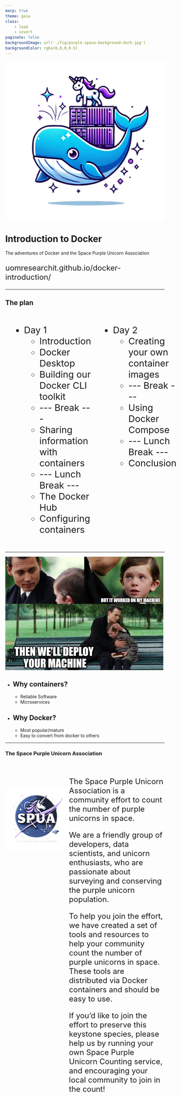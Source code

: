 ```yaml
---
marp: true
theme: gaia
class:
    - lead
    - invert
paginate: false
backgroundImage: url('./fig/purple-space-background-dark.jpg')
backgroundColor: rgba(0,0,0,0.5)
---
```


![bg left:35% w:120%](./fig/docker-SPU.png)

# **Introduction to Docker**

The adventures of Docker and the
Space Purple Unicorn Association


<p style="font-size: 1.5rem;">uomresearchit.github.io/docker-introduction/</p>

---

## The plan

<div style="display: flex; font-size: 1.8rem;">

<div style="flex: 1; padding: 10px;">

* Day 1
    - Introduction
    - Docker Desktop
    - Building our Docker CLI toolkit
    - --- Break ---
    - Sharing information with containers
    - --- Lunch Break ---
    - The Docker Hub
    - Configuring containers

</div>

<div style="flex: 1; padding: 10px;">

* Day 2
  - Creating your own container images
  - --- Break ---
  - Using Docker Compose
  - --- Lunch Break ---
  - Conclusion

</div>

</div>

---

![bg right:50% w:90%](./fig/ship.png)

* ## Why containers?
  * Reliable Software
  * Microservices

* ## Why Docker?

  * Most popular/mature
  * Easy to convert from docker to others

---

### The Space Purple Unicorn Association

<div style="display: flex; align-items: flex-start; margin-top:40px">

<div style="flex: 2; margin-top:40px">

![w:400](../episodes/fig/SPUA/SPUA_logo_transparent.png)

</div>

<div style="flex: 3; font-size: 1.5rem; text-align: left;">

<p style="text-align: left;">
The Space Purple Unicorn Association is a community effort to count the number of purple unicorns in space.
<p style="text-align: left;">
We are a friendly group of developers, data scientists, and unicorn enthusiasts, who are passionate about surveying and conserving the purple unicorn population.
<p style="text-align: left;">
To help you join the effort, we have created a set of tools and resources to help your community count the number of purple unicorns in space. These tools are distributed via Docker containers and should be easy to use.
<p style="text-align: left;">
If you’d like to join the effort to preserve this keystone species, please help us by running your own Space Purple Unicorn Counting service, and encouraging your local community to join in the count!

</div>

</div>
